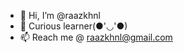 - 👋 Hi, I’m @raazkhnl
- 👀 Curious learner(●'◡'●)
- 📫 Reach me @ raazkhnl@gmail.com

<!---
raazkhnl/raazkhnl is a ✨ special ✨ repository because its `README.md` (this file) appears on your GitHub profile.
You can click the Preview link to take a look at your changes.
--->
